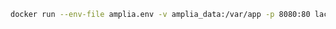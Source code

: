 ﻿```sh
docker run --env-file amplia.env -v amplia_data:/var/app -p 8080:80 lacunasoftware/amplia:3.15
```
